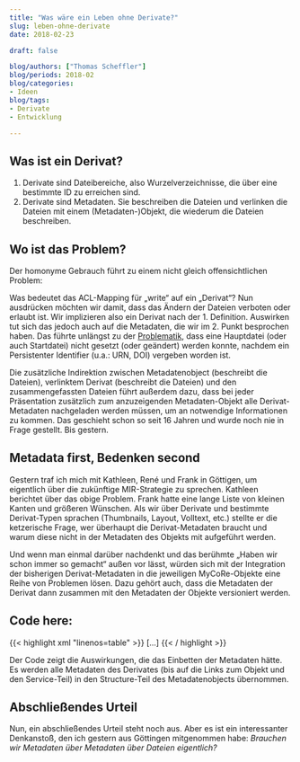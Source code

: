 ```yaml
---
title: "Was wäre ein Leben ohne Derivate?"  
slug: leben-ohne-derivate
date: 2018-02-23

draft: false

blog/authors: ["Thomas Scheffler"]
blog/periods: 2018-02
blog/categories: 
- Ideen
blog/tags:
- Derivate
- Entwicklung

---
```


## Was ist ein Derivat?

1. Derivate sind Dateibereiche, also Wurzelverzeichnisse, die über eine bestimmte ID zu erreichen sind.
2. Derivate sind Metadaten. Sie beschreiben die Dateien und verlinken die Dateien mit einem (Metadaten-)Objekt, die wiederum die Dateien beschreiben.

## Wo ist das Problem?

Der homonyme Gebrauch führt zu einem nicht gleich offensichtlichen Problem:

Was bedeutet das ACL-Mapping für „write“ auf ein „Derivat“? Nun ausdrücken möchten wir damit, dass das Ändern der Dateien verboten oder erlaubt ist. Wir implizieren also ein Derivat nach der 1. Definition. Auswirken tut sich das jedoch auch auf die Metadaten, die wir im 2. Punkt besprochen haben. Das führte unlängst zu der [Problematik](https://mycore.atlassian.net/browse/MCR-1813), dass eine Hauptdatei (oder auch Startdatei) nicht gesetzt (oder geändert) werden konnte, nachdem ein Persistenter Identifier (u.a.: URN, DOI) vergeben worden ist.

Die zusätzliche Indirektion zwischen Metadatenobject (beschreibt die Dateien), verlinktem Derivat (beschreibt die Dateien) und den zusammengefassten Dateien führt außerdem dazu, dass bei jeder Präsentation zusätzlich zum anzuzeigenden Metadaten-Objekt alle Derivat-Metadaten nachgeladen werden müssen, um an notwendige Informationen zu kommen. Das geschieht schon so seit 16 Jahren und wurde noch nie in Frage gestellt. Bis gestern.

## Metadata first, Bedenken second

Gestern traf ich mich mit Kathleen, René und Frank in Göttigen, um eigentlich über die zukünftige MIR-Strategie zu sprechen. Kathleen berichtet über das obige Problem. Frank hatte eine lange Liste von kleinen Kanten und größeren Wünschen. Als wir über Derivate und bestimmte Derivat-Typen sprachen (Thumbnails, Layout, Volltext, etc.) stellte er die ketzerische Frage, wer überhaupt die Derivat-Metadaten braucht und warum diese nicht in der Metadaten des Objekts mit aufgeführt werden.

Und wenn man einmal darüber nachdenkt und das berühmte „Haben wir schon immer so gemacht“ außen vor lässt, würden sich mit der Integration der bisherigen Derivat-Metadaten in die jeweiligen MyCoRe-Objekte eine Reihe von Problemen lösen. Dazu gehört auch, dass die Metadaten der Derivat dann zusammen mit den Metadaten der Objekte versioniert werden.

## Code here:

{{< highlight xml "linenos=table" >}}
<mycoreobject ID="mycore_doc_00000001">
  <structure>
    <derobjects>
      <derobject inherited="0" xlink:type="locator" xlink:label="fulltext" xink:href="mir_derivate_00000001">
        <internals class="MCRMetaIFS" heritable="false">
          <internal inherited="0" maindoc="index.html" />
        </internals>
      </derobject>
    </derobjects>
  </structure>
  [...]
{{< / highlight >}}

Der Code zeigt die Auswirkungen, die das Einbetten der Metadaten hätte. Es werden alle Metadaten des Derivates (bis auf die Links zum Objekt und den Service-Teil) in den Structure-Teil des Metadatenobjects übernommen.

## Abschließendes Urteil

Nun, ein abschließendes Urteil steht noch aus. Aber es ist ein interessanter Denkanstoß, den ich gestern aus Göttingen mitgenommen habe: *Brauchen wir Metadaten über Metadaten über Dateien eigentlich?*
